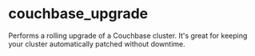 # couchbase_upgrade
Performs a rolling upgrade of a Couchbase cluster. It's great for keeping your cluster automatically patched without downtime.
